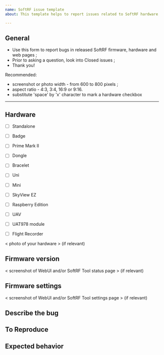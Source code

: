 ```yaml
---
name: SoftRF issue template
about: This template helps to report issues related to SoftRF hardware, software and website

---
```


## General 

- Use this form to report bugs in released SoftRF firmware, hardware and web pages ;
- Prior to asking a question, look into Closed issues ;
- Thank you!

Recommended:
- screenshot or photo width - from 600 to 800 pixels ;
- aspect ratio - 4:3, 3:4, 16:9 or 9:16.
- substitute 'space' by 'x' character to mark a hardware checkbox

--------------------

## Hardware

- [ ]   Standalone
- [ ]   Badge
- [ ]   Prime Mark II
- [ ]   Dongle
- [ ]   Bracelet
- [ ]   Uni
- [ ]   Mini
- [ ]   SkyView EZ
- [ ]   Raspberry Edition
- [ ]   UAV
- [ ]   UAT978 module
- [ ]   Flight Recorder


< photo of your hardware > (if relevant)

## Firmware version

<  screenshot of WebUI and/or SoftRF Tool status page > (if relevant)

## Firmware settings

<  screenshot of WebUI and/or SoftRF Tool settings page > (if relevant)

## Describe the bug


## To Reproduce


## Expected behavior


